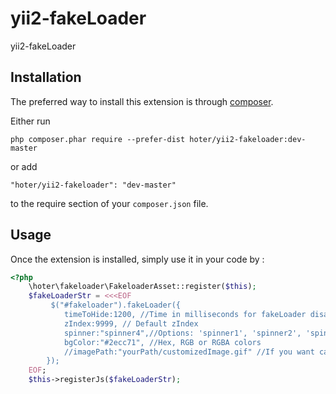 yii2-fakeLoader
===============
yii2-fakeLoader

Installation
------------

The preferred way to install this extension is through [composer](http://getcomposer.org/download/).

Either run

```
php composer.phar require --prefer-dist hoter/yii2-fakeloader:dev-master
```

or add

```
"hoter/yii2-fakeloader": "dev-master"
```

to the require section of your `composer.json` file.


Usage
-----

Once the extension is installed, simply use it in your code by  :

```php
<?php
    \hoter\fakeloader\FakeloaderAsset::register($this);
    $fakeLoaderStr = <<<EOF
         $("#fakeloader").fakeLoader({
            timeToHide:1200, //Time in milliseconds for fakeLoader disappear
            zIndex:9999, // Default zIndex
            spinner:"spinner4",//Options: 'spinner1', 'spinner2', 'spinner3', 'spinner4', 'spinner5', 'spinner6', 'spinner7'
            bgColor:"#2ecc71", //Hex, RGB or RGBA colors
            //imagePath:"yourPath/customizedImage.gif" //If you want can you insert your custom image
        });
    EOF;
    $this->registerJs($fakeLoaderStr);

```